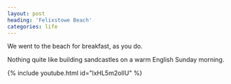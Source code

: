 ```yaml
---
layout: post
heading: 'Felixstowe Beach'
categories: life
---
```


We went to the beach for breakfast, as you do. 

Nothing quite like building sandcastles on a warm English Sunday morning. 

<!-- Replace missing image from http://media.chris-alexander.co.uk/wp-content/uploads/2012/07/wpid-PANO_20120715_0925293.jpg -->

<!-- Replace missing image from http://media.chris-alexander.co.uk/wp-content/uploads/2012/07/wpid-IMG_20120715_0927223.jpg -->

{% include youtube.html id="lxHL5m2oIlU" %}

<!-- Replace missing image from http://media.chris-alexander.co.uk/wp-content/uploads/2012/07/wpid-IMG_20120715_0948441.jpg -->

<!-- Replace missing image from http://media.chris-alexander.co.uk/wp-content/uploads/2012/07/wpid-IMG_20120715_1036081.jpg -->

<!-- Replace missing image from http://media.chris-alexander.co.uk/wp-content/uploads/2012/07/wpid-IMG_20120715_1049011.jpg -->

<!-- Replace missing image from http://media.chris-alexander.co.uk/wp-content/uploads/2012/07/wpid-IMG_20120715_1115041.jpg -->
